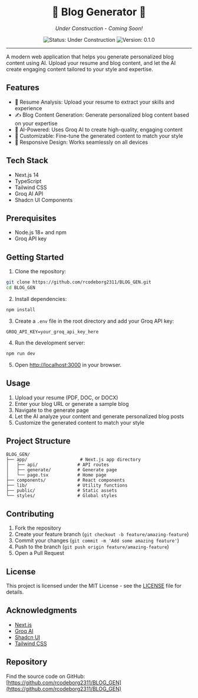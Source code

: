 <div align="center">
  <h1>🚧 Blog Generator 🚧</h1>
  <p><em>Under Construction - Coming Soon!</em></p>
  <img src="https://img.shields.io/badge/status-under%20construction-yellow" alt="Status: Under Construction">
  <img src="https://img.shields.io/badge/version-0.1.0-blue" alt="Version: 0.1.0">
</div>

---

A modern web application that helps you generate personalized blog content using AI. Upload your resume and blog content, and let the AI create engaging content tailored to your style and expertise.

## Features

- 📝 Resume Analysis: Upload your resume to extract your skills and experience
- ✍️ Blog Content Generation: Generate personalized blog content based on your expertise
- 🤖 AI-Powered: Uses Groq AI to create high-quality, engaging content
- 🎨 Customizable: Fine-tune the generated content to match your style
- 📱 Responsive Design: Works seamlessly on all devices

## Tech Stack

- Next.js 14
- TypeScript
- Tailwind CSS
- Groq AI API
- Shadcn UI Components

## Prerequisites

- Node.js 18+ and npm
- Groq API key

## Getting Started

1. Clone the repository:
```bash
git clone https://github.com/rcodeborg2311/BLOG_GEN.git
cd BLOG_GEN
```

2. Install dependencies:
```bash
npm install
```

3. Create a `.env` file in the root directory and add your Groq API key:
```env
GROQ_API_KEY=your_groq_api_key_here
```

4. Run the development server:
```bash
npm run dev
```

5. Open [http://localhost:3000](http://localhost:3000) in your browser.

## Usage

1. Upload your resume (PDF, DOC, or DOCX)
2. Enter your blog URL or generate a sample blog
3. Navigate to the generate page
4. Let the AI analyze your content and generate personalized blog posts
5. Customize the generated content to match your style

## Project Structure

```
BLOG_GEN/
├── app/                    # Next.js app directory
│   ├── api/               # API routes
│   ├── generate/          # Generate page
│   └── page.tsx           # Home page
├── components/            # React components
├── lib/                   # Utility functions
├── public/                # Static assets
└── styles/                # Global styles
```

## Contributing

1. Fork the repository
2. Create your feature branch (`git checkout -b feature/amazing-feature`)
3. Commit your changes (`git commit -m 'Add some amazing feature'`)
4. Push to the branch (`git push origin feature/amazing-feature`)
5. Open a Pull Request

## License

This project is licensed under the MIT License - see the [LICENSE](LICENSE) file for details.

## Acknowledgments

- [Next.js](https://nextjs.org/)
- [Groq AI](https://groq.com/)
- [Shadcn UI](https://ui.shadcn.com/)
- [Tailwind CSS](https://tailwindcss.com/)

## Repository

Find the source code on GitHub: [https://github.com/rcodeborg2311/BLOG_GEN](https://github.com/rcodeborg2311/BLOG_GEN) 